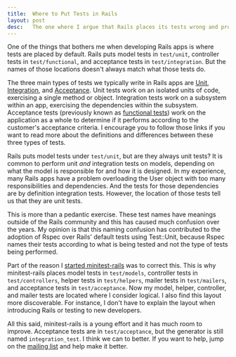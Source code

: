 ```yaml
---
title:  Where to Put Tests in Rails
layout: post
desc:   The one where I argue that Rails places its tests wrong and propose minitest-rails as a solution.
---
```

One of the things that bothers me when developing Rails apps is where tests are placed by default. Rails puts model tests in `test/unit`, controller tests in `test/functional`, and acceptance tests in `test/integration`. But the names of those locations doesn't always match what those tests do.

The three main types of tests we typically write in Rails apps are [Unit](http://c2.com/cgi/wiki?UnitTest), [Integration](http://c2.com/cgi/wiki?IntegrationTest), and [Acceptance](http://c2.com/cgi/wiki?AcceptanceTest). Unit tests work on an isolated units of code, exercising a single method or object. Integration tests work on a subsystem within an app, exercising the dependencies within the subsystem. Acceptance tests (previously known as [functional tests](http://c2.com/cgi/wiki?FunctionalTest)) work on the application as a whole to determine if it performs according to the customer's acceptance criteria. I encourage you to follow those links if you want to read more about the definitions and differences between these three types of tests.

Rails puts model tests under `test/unit`, but are they always unit tests? It is common to perform unit *and* integration tests on models, depending on what the model is responsible for and how it is designed. In my experience, many Rails apps have a problem overloading the User object with too many responsibilities and dependencies. And the tests for those dependencies are by definition integration tests. However, the location of those tests tell us that they are unit tests.

This is more than a pedantic exercise. These test names have meanings outside of the Rails community and this has caused much confusion over the years. My opinion is that this naming confusion has contributed to the adoption of Rspec over Rails' default tests using Test::Unit, because Rspec names their tests according to what is being tested and not the type of tests being performed.

Part of the reason I [started minitest-rails](https://blowmage.com/2012/07/10/announcing-minitest-rails) was to correct this. This is why minitest-rails places model tests in `test/models`, controller tests in `test/controllers`, helper tests in `test/helpers`, mailer tests in `test/mailers`, and acceptance tests in `test/acceptance`. Now my model, helper, controller, and mailer tests are located where I consider logical. I also find this layout more discoverable. For instance, I don't have to explain the layout when introducing Rails or testing to new developers.

All this said, minitest-rails is a young effort and it has much room to improve. Acceptance tests are in `test/acceptance`, but the generator is still named `integration_test`. I think we can to better. If you want to help, jump on the [mailing list](https://groups.google.com/group/minitest-rails) and help make it better.
